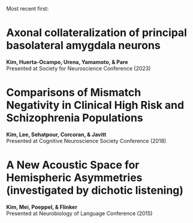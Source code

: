 Most recent first:

# Axonal collateralization of principal basolateral amygdala neurons
**Kim, Huerta-Ocampo, Urena, Yamamoto, & Pare**
<br /> Presented at Society for Neuroscience Conference (2023)

# Comparisons of Mismatch Negativity in Clinical High Risk and Schizophrenia Populations
**Kim, Lee, Sehatpour, Corcoran, & Javitt**
<br /> Presented at Cognitive Neuroscience Society Conference (2018)

# A New Acoustic Space for Hemispheric Asymmetries (investigated by dichotic listening)
**Kim, Mei, Poeppel, & Flinker**
<br /> Presented at Neurobiology of Language Conference (2015)
